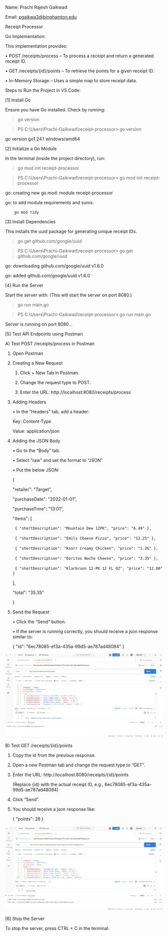 Name: Prachi Rajesh Gaikwad

Email: pgaikwa3@binghamton.edu

Receipt Processor

Go Implementation: 

This implementation provides:

•	POST /receipts/process – To process a receipt and return a generated receipt ID.

•	GET /receipts/{id}/points – To retrieve the points for a given receipt ID.

•	In-Memory Storage – Uses a simple map to store receipt data.

Steps to Run the Project in VS Code: 

[1] Install Go

Ensure you have Go installed. Check by running:

>	go version 

>	PS C:\Users\Prachi-Gaikwad\receipt-processor> go version

go version go1.24.1 windows/amd64

[2] Initialize a Go Module

In the terminal (inside the project directory), run:

>	go mod init receipt-processor 

>	PS C:\Users\Prachi-Gaikwad\receipt-processor> go mod init receipt-processor

go: creating new go.mod: module receipt-processor

go: to add module requirements and sums:

        go mod tidy

[3] Install Dependencies

This installs the uuid package for generating unique receipt IDs.

>	go get github.com/google/uuid

>	PS C:\Users\Prachi-Gaikwad\receipt-processor> go get github.com/google/uuid

go: downloading github.com/google/uuid v1.6.0

go: added github.com/google/uuid v1.6.0

[4] Run the Server

Start the server with: (This will start the server on port 8080.)

>	go run main.go

>	PS C:\Users\Prachi-Gaikwad\receipt-processor> go run main.go

Server is running on port 8080...

[5] Test API Endpoints using Postman

A) Test POST /receipts/process in Postman

1. Open Postman

2. Creating a New Request

    1.	Click + New Tab in Postman.

    2.	Change the request type to POST.

    3.	Enter the URL: http://localhost:8080/receipts/process

3. Adding Headers

    •	In the “Headers” tab, add a header:

    Key: Content-Type

    Value: application/json

4. Adding the JSON Body

    •	Go to the “Body” tab.

    •	Select “raw” and set the format to “JSON”

    •	Put the below JSON: 

    {

    "retailer": "Target",

    "purchaseDate": "2022-01-01",

    "purchaseTime": "13:01",

    "items": [

        { "shortDescription": "Mountain Dew 12PK", "price": "6.49" },

        { "shortDescription": "Emils Cheese Pizza", "price": "12.25" },

        { "shortDescription": "Knorr Creamy Chicken", "price": "1.26" },

        { "shortDescription": "Doritos Nacho Cheese", "price": "3.35" },

        { "shortDescription": "Klarbrunn 12-PK 12 FL OZ", "price": "12.00" }

    ],

    "total": "35.35"

    }

5. Send the Request

    •	Click the “Send” button.

    •	If the server is running correctly, you should receive a json response similar to:

    { "id": "6ec78085-ef3a-435a-99d5-ae787ad48084" }

![POST request output on postman](./images/POST.PNG)

B) Test GET /receipts/{id}/points

1.	Copy the id from the previous response.

2.	Open a new Postman tab and change the request type to “GET”.

3.	Enter the URL: http://localhost:8080/receipts/{id}/points

    (Replace {id} with the actual receipt ID, e.g., 6ec78085-ef3a-435a-99d5-ae787ad48084)

4.	Click “Send”.

5.	You should receive a json response like:

    { "points": 28 }

![GET request output on postman](./images/GET.PNG)

[6] Stop the Server

To stop the server, press CTRL + C in the terminal.
